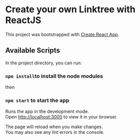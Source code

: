 # Create your own Linktree with ReactJS

This project was bootstrapped with [Create React App](https://github.com/facebook/create-react-app).

## Available Scripts

In the project directory, you can run:

### `npm install`to install the node modules

then

### `npm start` to start the app

Runs the app in the development mode.\
Open [http://localhost:3000](http://localhost:3000) to view it in your browser.

The page will reload when you make changes.\
You may also see any lint errors in the console.

